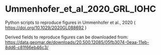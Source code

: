 # Ummenhofer_et_al_2020_GRL_IOHC
Python scripts to reproduce figures in Ummenhofer et al., 2020  ( https://doi.org/10.1029/2020GL088692 )

Derived fields to reproduce figures can be downloaded from:
https://data.geomar.de/downloads/20.500.12085/05fb3074-0eaa-11eb-8dd6-c81f66eb46c3/
